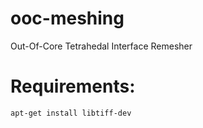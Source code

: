 # ooc-meshing
Out-Of-Core Tetrahedal Interface Remesher


# Requirements:
```
apt-get install libtiff-dev
```
